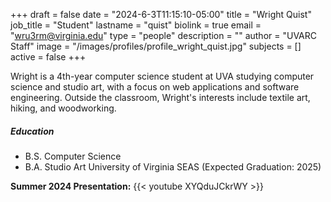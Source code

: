 +++
draft = false
date = "2024-6-3T11:15:10-05:00"
title = "Wright Quist"
job_title = "Student"
lastname = "quist"
biolink = true
email = "wru3rm@virginia.edu"
type = "people"
description = ""
author = "UVARC Staff"
image = "/images/profiles/profile_wright_quist.jpg"
subjects = []
active = false
+++

Wright is a 4th-year computer science student at UVA studying computer science and studio art, with a focus on web applications and software engineering.  Outside the classroom, Wright's interests include textile art, hiking, and woodworking.

##### Education

- B.S. Computer Science 
- B.A. Studio Art
  University of Virginia SEAS (Expected Graduation: 2025)

**Summer 2024 Presentation:**
{{< youtube XYQduJCkrWY >}}
